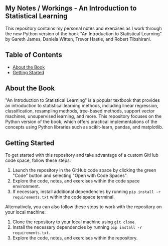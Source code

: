 ## My Notes / Workings - An Introduction to Statistical Learning 
This repository contains my personal notes and exercises as I work through the new Python version of the book "An Introduction to Statistical Learning" by Gareth James, Daniela Witten, Trevor Hastie, and Robert Tibshirani.

## Table of Contents

- [About the Book](#about-the-book)
- [Getting Started](#getting-started)

## About the Book

"An Introduction to Statistical Learning" is a popular textbook that provides an introduction to statistical learning methods, including linear regression, classification, resampling methods, tree-based methods, support vector machines, unsupervised learning, and more. This repository focuses on the Python version of the book, which offers practical implementations of the concepts using Python libraries such as scikit-learn, pandas, and matplotlib.

## Getting Started

To get started with this repository and take advantage of a custom GitHub code space, follow these steps:

1. Launch the repository in the GitHub code space by clicking the green "Code" button and selecting "Open with Code Spaces".
2. Explore the code, notes, and exercises within the code space environment.
3. If necessary, install additional dependencies by running `pip install -r requirements.txt` within the code space terminal.

Alternatively, you can also follow these steps to work with the repository on your local machine:

1. Clone the repository to your local machine using `git clone`.
2. Install the necessary dependencies by running `pip install -r requirements.txt`.
3. Explore the code, notes, and exercises within the repository.